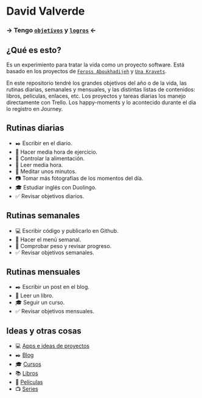 # David Valverde

### → Tengo [`objetivos`](https://github.com/davidvalverde/life/issues?state=open) y [`logros`](https://github.com/davidvalverde/life/issues?state=closed) ←

## ¿Qué es esto?

Es un experimiento para tratar la vida como un proyecto software. Está basado en los proyectos de [`Feross Aboukhadijeh`](https://github.com/feross/Life) y [`Una Kravets`](https://github.com/una/personal-goals).

En este repositorio tendré los grandes objetivos del año o de la vida, las rutinas diarias, semanales y mensuales, y las distintas listas de contenidos: libros, películas, enlaces, etc. Los proyectos y tareas diarias los manejo directamente con Trello. Los happy-moments y lo acontecido durante el día lo registro en Journey.

## Rutinas diarias

- :black_nib: Escribir en el diario.
- :muscle: Hacer media hora de ejercicio.
- :spaghetti: Controlar la alimentación.
- :book: Leer media hora.
- :pray: Meditar unos minutos.
- :camera: Tomar más fotografías de los momentos del día.
- :mortar_board: Estudiar inglés con Duolingo.
- :white_check_mark: Revisar objetivos diarios.

## Rutinas semanales

- :computer: Escribir código y publicarlo en Github.
- :spaghetti: Hacer el menú semanal.
- :muscle: Comprobar peso y revisar progreso.
- :white_check_mark: Revisar objetivos semanales.

## Rutinas mensuales
  
- :black_nib: Escribir un post en el blog.
- :book: Leer un libro.
- :mortar_board: Seguir un curso.
- :white_check_mark: Revisar objetivos mensuales.

## Ideas y otras cosas
                           
- :computer: [Apps e ideas de proyectos](content-list/project-ideas.md)                           
- :black_nib: [Blog](content-list/blog-ideas.md)                                     
- :mortar_board: [Cursos](content-list/courses.md)
- :books: [Libros](content-list/books.md)  
- :movie_camera: [Películas](content-list/movies.md)
- :tv: [Series](content-list/tv-shows.md)
